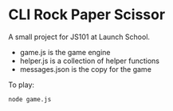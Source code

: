# CLI Rock Paper Scissor

A small project for JS101 at Launch School.
- game.js is the game engine
- helper.js is a collection of helper functions
- messages.json is the copy for the game 

To play:

    node game.js 
